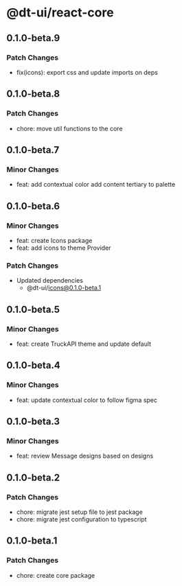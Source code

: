 # @dt-ui/react-core

## 0.1.0-beta.9

### Patch Changes

- fix(icons): export css and update imports on deps

## 0.1.0-beta.8

### Patch Changes

- chore: move util functions to the core

## 0.1.0-beta.7

### Minor Changes

- feat: add contextual color add content tertiary to palette

## 0.1.0-beta.6

### Minor Changes

- feat: create Icons package
- feat: add icons to theme Provider

### Patch Changes

- Updated dependencies
  - @dt-ui/icons@0.1.0-beta.1

## 0.1.0-beta.5

### Minor Changes

- feat: create TruckAPI theme and update default

## 0.1.0-beta.4

### Minor Changes

- feat: update contextual color to follow figma spec

## 0.1.0-beta.3

### Minor Changes

- feat: review Message designs based on designs

## 0.1.0-beta.2

### Patch Changes

- chore: migrate jest setup file to jest package
- chore: migrate jest configuration to typescript

## 0.1.0-beta.1

### Patch Changes

- chore: create core package
